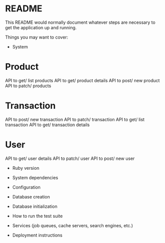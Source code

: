 # README

This README would normally document whatever steps are necessary to get the
application up and running.

Things you may want to cover:
* System 
# Product
API to get/ list products
API to get/ product details
API to post/ new product
API to patch/ products

# Transaction
API to post/ new transaction
API to patch/ transaction
API to get/ list transaction
API to get/ transaction details

# User
API to get/ user details
API to patch/ user 
API to post/ new user


* Ruby version

* System dependencies

* Configuration

* Database creation

* Database initialization

* How to run the test suite

* Services (job queues, cache servers, search engines, etc.)

* Deployment instructions


